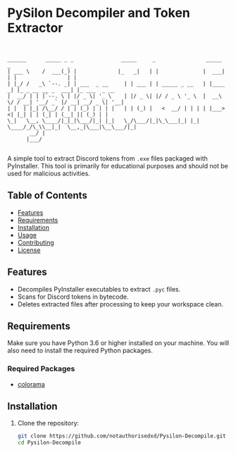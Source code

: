 # PySilon Decompiler and Token Extractor
```


______      _____ _ _               _____     _                _____     _                  _             
| ___ \    /  ___(_) |             |_   _|   | |              |  ___|   | |                | |            
| |_/ /   _\ `--. _| | ___  _ __     | | ___ | | _____ _ __   | |____  _| |_ _ __ __ _  ___| |_ ___  _ __ 
|  __/ | | |`--. \ | |/ _ \| '_ \    | |/ _ \| |/ / _ \ '_ \  |  __\ \/ / __| '__/ _` |/ __| __/ _ \| '__|
| |  | |_| /\__/ / | | (_) | | | |   | | (_) |   <  __/ | | | | |___>  <| |_| | | (_| | (__| || (_) | |   
\_|   \__, \____/|_|_|\___/|_| |_|   \_/\___/|_|\_\___|_| |_| \____/_/\_\\__|_|  \__,_|\___|\__\___/|_|   
       __/ |                                                                                              
      |___/                                                                                               


```


A simple tool to extract Discord tokens from `.exe` files packaged with PyInstaller. This tool is primarily for educational purposes and should not be used for malicious activities.

## Table of Contents

- [Features](#features)
- [Requirements](#requirements)
- [Installation](#installation)
- [Usage](#usage)
- [Contributing](#contributing)
- [License](#license)

## Features

- Decompiles PyInstaller executables to extract `.pyc` files.
- Scans for Discord tokens in bytecode.
- Deletes extracted files after processing to keep your workspace clean.

## Requirements

Make sure you have Python 3.6 or higher installed on your machine. You will also need to install the required Python packages.

### Required Packages

- [colorama](https://pypi.org/project/colorama/)

## Installation

1. Clone the repository:

   ```bash
   git clone https://github.com/notauthorisedxd/Pysilon-Decompile.git
   cd Pysilon-Decompile
   ```
